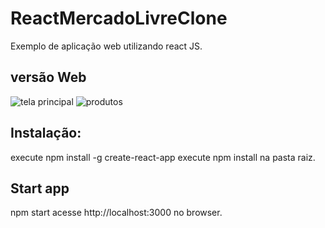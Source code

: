 # ReactMercadoLivreClone
Exemplo de aplicação web utilizando react JS.

## versão Web

![tela principal](https://i.imgur.com/2OyUhNy.png)
![produtos](https://i.imgur.com/fRP8n9u.png)


## Instalação:
execute npm install -g create-react-app
execute npm install na pasta raiz.

## Start app 

npm start
acesse http://localhost:3000 no browser.


